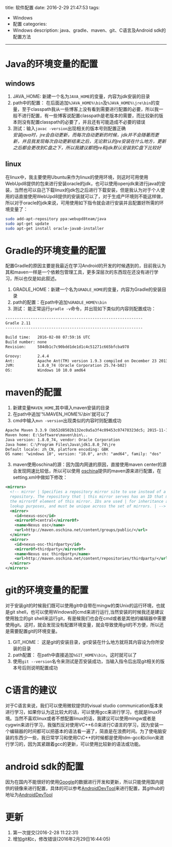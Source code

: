 title: 软件配置
date: 2016-2-29 21:47:53
tags:
- Windows
- 配置
categories:
- Windows
description: java、gradle、maven、git、C语言及Android sdk的配置方法
---

# Java的环境变量的配置  
## windows  
1. JAVA_HOME: 新建一个名为`JAVA_HOME`的变量，内容为jdk安装的目录
2. path中的配置：
在后面追加`%JAVA_HOME%\bin`及`%JAVA_HOME%\jre\bin`的变量，至于classpath我从一些博客上没有看到需要进行配置的必要，所以我一般不进行配置，有一些博客说配置classpath是老版本的需要，而比较新的版本则没有配置classpath的必要了，并且还有可能造成不必要的错误
3. 测试：输入`javac -version`出现相关的版本号则配置正确  
*安装java时，jre会自动更新，而每次自动更新的时候，jdk并不会随著而更新，并且我发现每次自动更新结束之后，无论默认的jre安装在什么地方，更新之后都会更改到C盘之下，所以我建议都把jre和jdk默认安装到C盘下比较好*

## linux  
在linux中，我主要使用Ubuntu来作为linux的使用环境，则这时可用使用WebUpd8提供的包来进行安装oracle的jdk，也可以使用openjdk来进行java的安装，当然也可以自己下载linux的jdk包之后进行下载安装，但是我认为对于个人使用的话直接使用WebUpd8提供的安装就可以了，对于生成产环境则不能这样做，所以对于oracle的jdk来说，可用使用如下指令就会进行安装并且配置好所需的环境变量了：
```bash
sudo add-apt-repository ppa:webupd8team/java
sudo apt-get update
sudo apt-get install oracle-java8-installer
```

# Gradle的环境变量的配置
配置Gradle的原因主要是我最近在学习Android的开发的时候遇到的，目前我认为其和maven一样是一个依赖包管理工具，更多深层次的东西现在还没有进行学习，所以也仅是如此叙述。
1. GRADLE_HOME：新建一个名为`GRADLE_HOME`的变量，内容为Gradle的安装目录
2. path的配置：在path中追加`%GRADLE_HOME%\bin`
3. 测试： 能正常运行`gradle -v`命令，并出现如下类似的内容则配置成功：
```txt
------------------------------------------------------------
Gradle 2.11
------------------------------------------------------------

Build time:   2016-02-08 07:59:16 UTC
Build number: none
Revision:     584db1c7c90bdd1de1d1c4c51271c665bfcba978

Groovy:       2.4.4
Ant:          Apache Ant(TM) version 1.9.3 compiled on December 23 2013
JVM:          1.8.0_74 (Oracle Corporation 25.74-b02)
OS:           Windows 10 10.0 amd64
```

# maven的配置
1. 新建变量`MAVEN_HOME`,其中填入maven安装的目录
2. 在path中追加'%MAVEN_HOME%\bin'就可以了
3. cmd中输入`mvn -version`出现类似的内容时则配置成功
```txt
Apache Maven 3.3.9 (bb52d8502b132ec0a5a3f4c09453c07478323dc5; 2015-11-11T00:41:47+08:00)
Maven home: E:\Software\maven\bin\..
Java version: 1.8.0_74, vendor: Oracle Corporation
Java home: C:\Program Files\Java\jdk1.8.0_74\jre
Default locale: zh_CN, platform encoding: GBK
OS name: "windows 10", version: "10.0", arch: "amd64", family: "dos"
```
3. maven使用oschina的源：因为国内网速的原因，直接使用maven center的源会发现网速比较低，所以可以使用
[oschina](http://maven.oschina.net)提供的maven源来进行配置，在setting.xml中做如下修改：
```xml
<mirrors>
  <!-- mirror | Specifies a repository mirror site to use instead of a given
  repository. The repository that | this mirror serves has an ID that matches
  the mirrorOf element of this mirror. IDs are used | for inheritance and direct
  lookup purposes, and must be unique across the set of mirrors. | -->
  <mirror>
    <id>nexus-osc</id>
    <mirrorOf>central</mirrorOf>
    <name>Nexus osc</name>
    <url>http://maven.oschina.net/content/groups/public/</url>
  </mirror>
  <mirror>
    <id>nexus-osc-thirdparty</id>
    <mirrorOf>thirdparty</mirrorOf>
    <name>Nexus osc thirdparty</name>
    <url>http://maven.oschina.net/content/repositories/thirdparty/</url>
  </mirror>
</mirrors>
```

# git的环境变量的配置
对于安装git的时候我们既可以使用git中自带在mingw的类Unix的运行环境，也就是git shell，也可以使用Windows的cmd来进行运行,当然安装的时候我还是建议使用独立的git shell来运行git，有是候我们也会在cmd或者是其他的编辑器中需要使用git。这时，就会发现没有配置环境变量，就会导致使用git的不方便，所以还是需要配置git的环境变量。
1. GIT_HOME： 这是git的安装目录，git安装在什么地方就将其内容设为你所安装的目录
2. path配置： 在path中直接追加`%GIT_HOME%\bin`，这时就可以了
3. 使用`git --version`名令来测试是否安装成功，当输入指令后出现git相关的版本号后则说明配置成功

# C语言的建议
对于C语言来说，我们可以使用微软提供的visual studio communication版本来进行学习，如果你认为这比较大的话，可以使用gcc来进行学习，也就是linux环境。当然不喜欢linux或者不想配置linux的话，我建议可以使用mingw或者是cygwin来进行学习，我强烈反对使用VC++6.0来进行C语言的学习，因为安装一个编辑器的时间都可以把基本的语法看一遍了，简直是在浪费时间。为了使电脑安装的东西少一些，我日常学习和使用C\\C++的时候都是使用tdm-gcc和clion来进行学习的，因为其紧跟着gcc的更新，可以使用比较新的语法或功能。

# android sdk的配置
因为在国内不能很好的使用[Google](https://www.google.com)的数据进行开发和更新，所以只能使用国内提供的镜像来进行配置，具体的可以参考[AndroidDevTool](http://www.androiddevtools.cn/)来进行配置，其github的地址为[AndroidDevTool](https://github.com/inferjay/AndroidDevTools)

# 更新
1. 第一次提交(2016-2-28 11:22:31)
1. 增加git和c，修改错误(2016年2月29日16:44:05)
